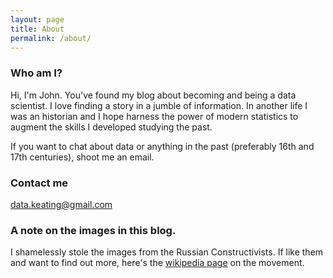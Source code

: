 ```yaml
---
layout: page
title: About
permalink: /about/
---
```

### Who am I?
Hi, I'm John. You've found my blog about becoming and being a data scientist.
I love finding a story in a jumble of information. In another life I was an historian and I hope harness the power of modern statistics to augment the skills I developed studying the past. 
 
If you want to chat about data or anything in the past (preferably 16th and 17th centuries), shoot me an email. 

### Contact me
[data.keating@gmail.com](mailto:data.keating@gmail.com)

### A note on the images in this blog.
I shamelessly stole the images from the Russian Constructivists. If like them and want to find out more, here's the [wikipedia page](https://en.wikipedia.org/wiki/Constructivism_(art)) on the movement.
